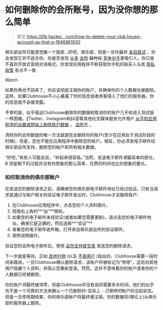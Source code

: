 # 如何删除你的会所账号，因为没你想的那么简单

> 原文:[https://life hacker . com/how-to-delete-your-club house-account-as-that-a-1846861630](https://lifehacker.com/how-to-delete-your-clubhouse-account-because-its-not-a-1846861630)

俱乐部会所可能感觉像一个独家...好吧，俱乐部，但是一旦你最终 [亲自尝试](https://lifehacker.com/how-to-set-up-clubhouse-1846208087) ，你会发现它并不适合你。你是否发现 [众多](https://lifehacker.com/how-to-use-twitter-spaces-to-make-your-own-clubhouse-1846400495) [会所](https://lifehacker.com/how-to-try-reddits-clubhouse-like-talks-feature-early-1846732895) ~~敲竹杠~~ [竞争对手](https://lifehacker.com/the-best-new-features-in-telegrams-massive-update-1846774695)更吸引人，你只是不喜欢开放式音频对话格式，你发现应用程序不断获取你手机的联系人与其 [隐私政策](https://www.vox.com/recode/22278601/clubhouse-invite-privacy-contacts-app) 有点不一致

Watch

如果你再也不回来了，你应该彻底注销你的账户，并确保你的个人数据也被删除。这样，如果Clubhouse不小心暴露了你的信息或者黑客侵入了他们的服务器，你的信息就不会被泄露。

不幸的是，似乎强迫Clubhouse删除你的数据和取消你的账户几乎和进入测试版一样困难。【Twitter、Instagram和抖音等其他社交媒体服务允许用户 [从手机应用程序的设置或网站上删除账户数据](https://lifehacker.com/regularly-download-and-review-your-social-media-data-1844731546) 。 [会所不](https://www.notion.so/My-Account-Profile-ccde7f5aba3b43d9b69b1b8210aa8eed) 。

清除你的会所数据的唯一方法就是完全删除你的账户(至少在应用处于测试阶段的时候)。但是，您也不能在应用程序中删除您的帐户。相反，你必须发电子邮件给俱乐部会所支持，删除您的帐户和所有相关数据。

“好吧，”有些人可能会说，“听起来很容易。”当然，发送电子邮件*是*最简单的部分。 B 但是剩下的过程并没有你想象的那么简单，花费的时间也比你想象的要长。

### 如何取消你的俱乐部帐户

在发送您的删除请求之前，请确保您的俱乐部电子邮件地址已经过验证。只有当请求是通过与账户相关的验证电子邮件发出时，Clubhouse才会删除账户:

1.  在Clubhouse应用程序中，点击您的个人资料图片。
2.  轻按右上角的**“@”**图标。
3.  如果您的电子邮件未经验证(或者如果您需要更新)，请点击您的电子邮件地址，确保它是正确的，然后选择**“验证”**
4.  查看您的电子邮件收件箱，打开来自俱乐部会所的验证邮件。
5.  按照说明操作。

验证您的会所电子邮件后，使用 [会所支持提交表](https://clubhouseapp.zendesk.com/hc/en-us/requests/new) 发送您的删除请求。

下一步就是等待。正如 [其他刊物](https://mashable.com/article/clubhouse-app-privacy-policy-how-to-delete-account/) (以及 [不爽用户](https://www.reddit.com/r/ClubhouseApp/comments/kvtbyj/why_wont_you_let_me_delete_my_account/) )指出的，Clubhouse需要一段时间来跟进。一旦Clubhouse确认删除请求，该帐户将被标记为“停用”，这将对其他用户隐藏个人资料，并阻止您重新登录。然而，这并不意味着你的账户或者你的个人数据已经被删除。

你的账户*将*最终被清零，但是Clubhouse并没有说将需要多长时间，他们的似乎也不是一个可靠的方法来确认一个已删除的-实际上 - *已删除的*账户的当前状态。但是一旦停用期结束，你的俱乐部帐户将最终被注销，你的数据将(理论上)从俱乐部的服务器上删除。